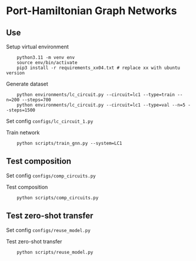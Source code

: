 # Port-Hamiltonian Graph Networks

## Use
Setup virtual environment
```
    python3.11 -m venv env
    source env/bin/activate
    pip3 install -r requirements_xx04.txt # replace xx with ubuntu version
```

Generate dataset
```
    python environments/lc_circuit.py --circuit=lc1 --type=train --n=200 --steps=700
    python environments/lc_circuit.py --circuit=lc1 --type=val --n=5 --steps=1500
```

Set config `configs/lc_circuit_1.py`

Train network
```
    python scripts/train_gnn.py --system=LC1
```

## Test composition
Set config `configs/comp_circuits.py`

Test composition
```
    python scripts/comp_circuits.py
```

## Test zero-shot transfer
Set config `configs/reuse_model.py`

Test zero-shot transfer
```
    python scripts/reuse_model.py
```